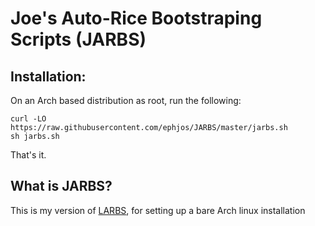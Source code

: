 # Joe's Auto-Rice Bootstraping Scripts (JARBS)


## Installation:

On an Arch based distribution as root, run the following:

```
curl -LO https://raw.githubusercontent.com/ephjos/JARBS/master/jarbs.sh
sh jarbs.sh
```

That's it.

## What is JARBS?

This is my version of [LARBS](https://github.com/lukesmithxyz/LARBS),
for setting up a bare Arch linux installation

